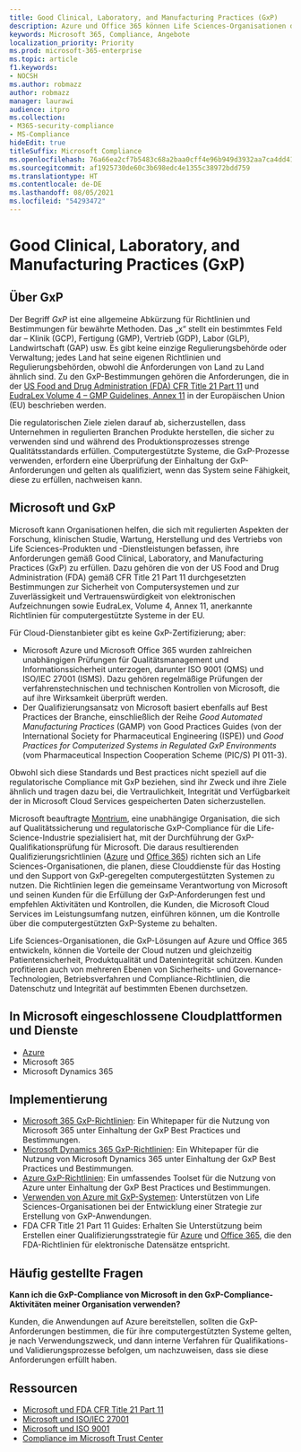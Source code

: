 ```yaml
---
title: Good Clinical, Laboratory, and Manufacturing Practices (GxP)
description: Azure und Office 365 können Life Sciences-Organisationen dabei unterstützen, die gesetzlichen Anforderungen des GxP zu erfüllen.
keywords: Microsoft 365, Compliance, Angebote
localization_priority: Priority
ms.prod: microsoft-365-enterprise
ms.topic: article
f1.keywords:
- NOCSH
ms.author: robmazz
author: robmazz
manager: laurawi
audience: itpro
ms.collection:
- M365-security-compliance
- MS-Compliance
hideEdit: true
titleSuffix: Microsoft Compliance
ms.openlocfilehash: 76a66ea2cf7b5483c68a2baa0cff4e96b949d3932aa7ca4dd41209ff0cc363ac
ms.sourcegitcommit: af1925730de60c3b698edc4e1355c38972bdd759
ms.translationtype: HT
ms.contentlocale: de-DE
ms.lasthandoff: 08/05/2021
ms.locfileid: "54293472"
---
```

# <a name="good-clinical-laboratory-and-manufacturing-practices-gxp"></a>Good Clinical, Laboratory, and Manufacturing Practices (GxP)

## <a name="about-gxp"></a>Über GxP

Der Begriff *GxP* ist eine allgemeine Abkürzung für Richtlinien und Bestimmungen für bewährte Methoden. Das „x“ stellt ein bestimmtes Feld dar – Klinik (GCP), Fertigung (GMP), Vertrieb (GDP), Labor (GLP), Landwirtschaft (GAP) usw. Es gibt keine einzige Regulierungsbehörde oder Verwaltung; jedes Land hat seine eigenen Richtlinien und Regulierungsbehörden, obwohl die Anforderungen von Land zu Land ähnlich sind. Zu den GxP-Bestimmungen gehören die Anforderungen, die in der [US Food and Drug Administration (FDA) CFR Title 21 Part 11](https://aka.ms/FDA-CFR) und [EudraLex Volume 4 – GMP Guidelines, Annex 11](https://ec.europa.eu/health/documents/eudralex/vol-4_en) in der Europäischen Union (EU) beschrieben werden.

Die regulatorischen Ziele zielen darauf ab, sicherzustellen, dass Unternehmen in regulierten Branchen Produkte herstellen, die sicher zu verwenden sind und während des Produktionsprozesses strenge Qualitätsstandards erfüllen. Computergestützte Systeme, die GxP-Prozesse verwenden, erfordern eine Überprüfung der Einhaltung der GxP-Anforderungen und gelten als qualifiziert, wenn das System seine Fähigkeit, diese zu erfüllen, nachweisen kann.

## <a name="microsoft-and-gxp"></a>Microsoft und GxP

Microsoft kann Organisationen helfen, die sich mit regulierten Aspekten der Forschung, klinischen Studie, Wartung, Herstellung und des Vertriebs von Life Sciences-Produkten und -Dienstleistungen befassen, ihre Anforderungen gemäß Good Clinical, Laboratory, and Manufacturing Practices (GxP) zu erfüllen. Dazu gehören die von der US Food and Drug Administration (FDA) gemäß CFR Title 21 Part 11 durchgesetzten Bestimmungen zur Sicherheit von Computersystemen und zur Zuverlässigkeit und Vertrauenswürdigkeit von elektronischen Aufzeichnungen sowie EudraLex, Volume 4, Annex 11, anerkannte Richtlinien für computergestützte Systeme in der EU.

Für Cloud-Dienstanbieter gibt es keine GxP-Zertifizierung; aber:

- Microsoft Azure und Microsoft Office 365 wurden zahlreichen unabhängigen Prüfungen für Qualitätsmanagement und Informationssicherheit unterzogen, darunter ISO 9001 (QMS) und ISO/IEC 27001 (ISMS). Dazu gehören regelmäßige Prüfungen der verfahrenstechnischen und technischen Kontrollen von Microsoft, die auf ihre Wirksamkeit überprüft werden.
- Der Qualifizierungsansatz von Microsoft basiert ebenfalls auf Best Practices der Branche, einschließlich der Reihe *Good Automated Manufacturing Practices* (GAMP) von Good Practices Guides (von der International Society for Pharmaceutical Engineering (ISPE)) und *Good Practices for Computerized Systems in Regulated GxP Environments* (vom Pharmaceutical Inspection Cooperation Scheme (PIC/S) PI 011-3).

Obwohl sich diese Standards und Best practices nicht speziell auf die regulatorische Compliance mit GxP beziehen, sind ihr Zweck und ihre Ziele ähnlich und tragen dazu bei, die Vertraulichkeit, Integrität und Verfügbarkeit der in Microsoft Cloud Services gespeicherten Daten sicherzustellen.

Microsoft beauftragte [Montrium](https://www.montrium.com/), eine unabhängige Organisation, die sich auf Qualitätssicherung und regulatorische GxP-Compliance für die Life-Science-Industrie spezialisiert hat, mit der Durchführung der GxP-Qualifikationsprüfung für Microsoft. Die daraus resultierenden Qualifizierungsrichtlinien ([Azure](https://aka.ms/gxpcompliance) und [Office 365](https://aka.ms/o365-qualification-guideline)) richten sich an Life Sciences-Organisationen, die planen, diese Clouddienste für das Hosting und den Support von GxP-geregelten computergestützten Systemen zu nutzen. Die Richtlinien legen die gemeinsame Verantwortung von Microsoft und seinen Kunden für die Erfüllung der GxP-Anforderungen fest und empfehlen Aktivitäten und Kontrollen, die Kunden, die Microsoft Cloud Services im Leistungsumfang nutzen, einführen können, um die Kontrolle über die computergestützten GxP-Systeme zu behalten.

Life Sciences-Organisationen, die GxP-Lösungen auf Azure und Office 365 entwickeln, können die Vorteile der Cloud nutzen und gleichzeitig Patientensicherheit, Produktqualität und Datenintegrität schützen. Kunden profitieren auch von mehreren Ebenen von Sicherheits- und Governance-Technologien, Betriebsverfahren und Compliance-Richtlinien, die Datenschutz und Integrität auf bestimmten Ebenen durchsetzen.

## <a name="microsoft-in-scope-cloud-platforms--services"></a>In Microsoft eingeschlossene Cloudplattformen und Dienste

- [Azure](https://aka.ms/AzureCompliance)
- Microsoft 365
- Microsoft Dynamics 365

## <a name="how-to-implement"></a>Implementierung

- [Microsoft 365 GxP-Richtlinien](../downloads/microsoft-365-gxp-guidelines-july-2020.pdf): Ein Whitepaper für die Nutzung von Microsoft 365 unter Einhaltung der GxP Best Practices und Bestimmungen.
- [Microsoft Dynamics 365 GxP-Richtlinien](https://servicetrust.microsoft.com/ViewPage/MSComplianceGuide?command=Download&downloadType=Document&downloadId=fb579b09-0874-4197-a97e-a25992383482&docTab=4ce99610-c9c0-11e7-8c2c-f908a777fa4d_Compliance_Guides): Ein Whitepaper für die Nutzung von Microsoft Dynamics 365 unter Einhaltung der GxP Best Practices und Bestimmungen.
- [Azure GxP-Richtlinien](https://aka.ms/gxpcompliance): Ein umfassendes Toolset für die Nutzung von Azure unter Einhaltung der GxP Best Practices und Bestimmungen.
- [Verwenden von Azure mit GxP-Systemen](https://aka.ms/GXP-Azure-Strategies): Unterstützen von Life Sciences-Organisationen bei der Entwicklung einer Strategie zur Erstellung von GxP-Anwendungen.
- FDA CFR Title 21 Part 11 Guides: Erhalten Sie Unterstützung beim Erstellen einer Qualifizierungsstrategie für [Azure](https://aka.ms/Azure-FDA-Guidelines) und [Office 365](https://aka.ms/o365-qualification-guideline), die den FDA-Richtlinien für elektronische Datensätze entspricht.

## <a name="frequently-asked-questions"></a>Häufig gestellte Fragen

**Kann ich die GxP-Compliance von Microsoft in den GxP-Compliance-Aktivitäten meiner Organisation verwenden?**

Kunden, die Anwendungen auf Azure bereitstellen, sollten die GxP-Anforderungen bestimmen, die für ihre computergestützten Systeme gelten, je nach Verwendungszweck, und dann interne Verfahren für Qualifikations- und Validierungsprozesse befolgen, um nachzuweisen, dass sie diese Anforderungen erfüllt haben.

## <a name="resources"></a>Ressourcen

- [Microsoft und FDA CFR Title 21 Part 11](offering-fda-cfr-title-21-part-11.md)
- [Microsoft und ISO/IEC 27001](offering-iso-27001.md)
- [Microsoft und ISO 9001](offering-iso-9001.md)
- [Compliance im Microsoft Trust Center](https://www.microsoft.com/trust-center/compliance/compliance-overview)
